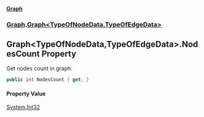 #### [Graph](./index.md 'index')
### [Graph](./Graph.md 'Graph').[Graph&lt;TypeOfNodeData,TypeOfEdgeData&gt;](./Graph-Graph-TypeOfNodeData_TypeOfEdgeData-.md 'Graph.Graph&lt;TypeOfNodeData,TypeOfEdgeData&gt;')
## Graph&lt;TypeOfNodeData,TypeOfEdgeData&gt;.NodesCount Property
Get nodes count in graph.  
```csharp
public int NodesCount { get; }
```
#### Property Value
[System.Int32](https://docs.microsoft.com/en-us/dotnet/api/System.Int32 'System.Int32')  
